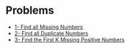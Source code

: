 # Problems

- [1- Find all Missing Numbers](https://leetcode.com/problems/find-all-numbers-disappeared-in-an-array/)
- [2- Find all Duplicate Numbers](https://leetcode.com/problems/find-all-duplicates-in-an-array)
- [3- Find the First K Missing Positive Numbers](https://leetcode.com/problems/kth-missing-positive-number/)